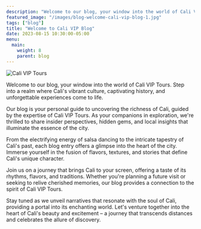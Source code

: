 ```yaml
---
description: "Welcome to our blog, your window into the world of Cali VIP Tours. Step into a realm where Cali's vibrant culture, captivating history, and unforgettable experiences come to life."
featured_image: "/images/blog-welcome-cali-vip-blog-1.jpg"
tags: ["blog"]
title: "Welcome to Cali VIP Blog"
date: 2023-08-15 10:30:00-05:00
menu:
  main:
    weight: 8
    parent: blog
---
```


![Cali VIP Tours](/images/blog-welcome-cali-vip-1.jpg)

Welcome to our blog, your window into the world of Cali VIP Tours. Step into a realm where Cali's vibrant culture, captivating history, and unforgettable experiences come to life.

Our blog is your personal guide to uncovering the richness of Cali, guided by the expertise of Cali VIP Tours. As your companions in exploration, we're thrilled to share insider perspectives, hidden gems, and local insights that illuminate the essence of the city.

From the electrifying energy of salsa dancing to the intricate tapestry of Cali's past, each blog entry offers a glimpse into the heart of the city. Immerse yourself in the fusion of flavors, textures, and stories that define Cali's unique character.

Join us on a journey that brings Cali to your screen, offering a taste of its rhythms, flavors, and traditions. Whether you're planning a future visit or seeking to relive cherished memories, our blog provides a connection to the spirit of Cali VIP Tours.

Stay tuned as we unveil narratives that resonate with the soul of Cali, providing a portal into its enchanting world. Let's venture together into the heart of Cali's beauty and excitement – a journey that transcends distances and celebrates the allure of discovery.
